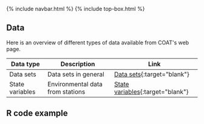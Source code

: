 {% include navbar.html %}  {% include top-box.html %}

## Data
Here is an overview of different types of data available from COAT's web page.

| Data type | Description | Link |
|----------|----------|----------|
| Data sets | Data sets in general | [Data sets](https://data.coat.no/dataset/){:target="blank"} |
| State variables | Environmental data from stations | [State variables](https://data.coat.no/state-variable/){:target="blank"} |


## R code example
